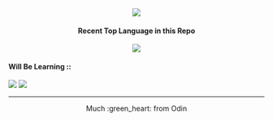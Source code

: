 <div align="center">
  <img src="https://readme-typing-svg.herokuapp.com?color=%231EBD5F&size=30&center=true&vCenter=true&width=600&height=60&lines=My+Learning+Journals;I'm+Backend+Addict;I'm+Data+Wizard">
</div>
<div align="center">
  <h4>Recent Top Language in this Repo</h4>
  <img align="center" src="https://img.shields.io/github/languages/top/its0din-ai/learnByDoing?color=black&style=for-the-badge">
</div>
<h4>Will Be Learning ::</h4>
<div>
  <img src="https://img.shields.io/badge/GOLANG-%23276DC3.svg?style=for-the-badge&logo=go&logoColor=white"/>
  <img src="https://img.shields.io/badge/JAVA-%23276DC3.svg?style=for-the-badge&logo=java&logoColor=white"/>

</div>


<hr>
<div align="center">
  <p>Much :green_heart: from Odin</p>
</div>
